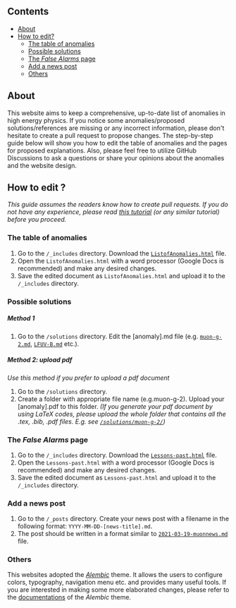## Contents
- [About](#about)
- [How to edit?](#how-to-edit-)
  - [The table of anomalies](#the-table-of-anomalies)
  - [Possible solutions](#possible-solutions)
  - [The _False Alarms_ page](#the--false-alarms--page)
  - [Add a news post](#add-a-news-post)
  - [Others](#others) 


## About
This website aims to keep a comprehensive, up-to-date list of anomalies in high energy physics. If you notice some anomalies/proposed solutions/references are missing or any incorrect information, please don't hesitate to create a pull request to propose changes. The step-by-step guide below will show you how to edit the table of anomalies and the pages for proposed explanations. Also, please feel free to utilize GitHub Discussions to ask a questions or share your opinions about the anomalies and the website design.

## How to edit ?
_This guide assumes the readers know how to create pull requests. If you do not have any experience, please read [this tutorial](https://www.earthdatascience.org/courses/intro-to-earth-data-science/git-github/github-collaboration/how-to-submit-pull-requests-on-github/) (or any similar tutorial) before you proceed._
 
### The table of anomalies

1. Go to the `/_includes` directory. Download the [`ListofAnomalies.html`](https://github.com/hepcomm/hepmist/blob/main/_includes/ListofAnomalies.html) file.
2. Open the `ListofAnomalies.html` with a word processor (Google Docs is recommended) and make any desired changes.
3. Save the edited document as `ListofAnomalies.html` and upload it to the `/_includes` directory.

### Possible solutions

##### Method 1
1. Go to the `/solutions` directory. Edit the [anomaly].md file (e.g. [`muon-g-2.md`](https://github.com/hepcomm/hepmist/blob/main/solutions/muon-g-2.md), [`LFUV-B.md`](https://github.com/hepcomm/hepmist/blob/main/solutions/LFUV-B.md) etc.). 

##### Method 2: upload pdf
_Use this method if you prefer to upload a pdf document_
1. Go to the `/solutions` directory. 
2. Create a folder with appropriate file name (e.g.muon-g-2). Upload your [anomaly].pdf to this folder. 
_(If you generate your pdf document by using LaTeX codes, please upload the whole folder that contains all the .tex, .bib, .pdf files. E.g. see [`/solutions/muon-g-2/`](https://github.com/hepcomm/hepmist/tree/main/solutions/muon-g-2))_

### The _False Alarms_ page

1. Go to the `/_includes` directory. Download the [`Lessons-past.html`](https://github.com/hepcomm/hepmist/blob/main/_includes/Lessons-past.html) file.
2. Open the `Lessons-past.html` with a word processor (Google Docs is recommended) and make any desired changes.
3. Save the edited document as `Lessons-past.html` and upload it to the `/_includes` directory.

### Add a news post

1. Go to the `/_posts` directory. Create your news post with a filename in the following format: `YYYY-MM-DD-[news-title].md`.
2. The post should be written in a format similar to [`2021-03-19-muonnews.md`](https://github.com/hepcomm/hepmist/edit/main/_posts/2021-03-19-muonnews.md) file.

### Others

This websites adopted the [_Alembic_](https://alembic.darn.es/) theme. It allows the users to configure colors, typography, navigation menu etc. and provides many useful tools. If you are interested in making some more elaborated changes, please refer to the [documentations](https://github.com/daviddarnes/alembic/blob/main/README.md) of the _Alembic_ theme. 
